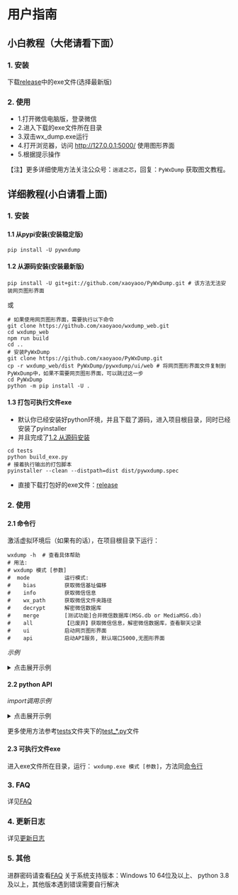 # 用户指南

## 小白教程（大佬请看下面）

### 1. 安装

下载[release](https://github.com/xaoyaoo/PyWxDump/releases)中的exe文件(选择最新版)

### 2. 使用

* 1.打开微信电脑版，登录微信
* 2.进入下载的exe文件所在目录
* 3.双击wx_dump.exe运行
* 4.打开浏览器，访问 http://127.0.0.1:5000/ 使用图形界面
* 5.根据提示操作

【注】更多详细使用方法关注公众号：`逍遥之芯`，回复：`PyWxDump` 获取图文教程。

## 详细教程(小白请看上面)

### 1. 安装

#### 1.1 从pypi安装(安装稳定版)

```shell script
pip install -U pywxdump
```

#### 1.2 从源码安装(安装最新版)

```shell script
pip install -U git+git://github.com/xaoyaoo/PyWxDump.git # 该方法无法安装网页图形界面
```

或

```shell script
# 如果使用网页图形界面，需要执行以下命令
git clone https://github.com/xaoyaoo/wxdump_web.git
cd wxdump_web
npm run build
cd ..
# 安装PyWxDump
git clone https://github.com/xaoyaoo/PyWxDump.git
cp -r wxdump_web/dist PyWxDump/pywxdump/ui/web # 将网页图形界面文件复制到PyWxDump中，如果不需要网页图形界面，可以跳过这一步
cd PyWxDump
python -m pip install -U .
```

#### 1.3 打包可执行文件exe

* 默认你已经安装好python环境，并且下载了源码，进入项目根目录，同时已经安装了pyinstaller
* 并且完成了[1.2 从源码安装](#12-从源码安装安装最新版)

```shell
cd tests
python build_exe.py
# 接着执行输出的打包脚本
pyinstaller --clean --distpath=dist dist/pywxdump.spec
```

* 直接下载打包好的exe文件：[release](https://github.com/xaoyaoo/PyWxDump/releases)

### 2. 使用

#### 2.1 命令行

激活虚拟环境后（如果有的话），在项目根目录下运行：

```shell script
wxdump -h  # 查看具体帮助
# 用法: 
# wxdump 模式 [参数]
#  mode           运行模式:
#    bias         获取微信基址偏移
#    info         获取微信信息
#    wx_path      获取微信文件夹路径
#    decrypt      解密微信数据库
#    merge        [测试功能]合并微信数据库(MSG.db or MediaMSG.db)
#    all          【已废弃】获取微信信息，解密微信数据库，查看聊天记录
#    ui           启动网页图形界面
#    api          启动API服务, 默认端口5000,无图形界面
```

*示例*

<details>
<summary>点击展开示例</summary>

以下是示例命令：

##### 获取微信基址偏移

```bash
wxdump bias -h # 查看具体帮助
wxdump bias --mobile <手机号> --name <微信昵称> --account <微信账号> [--key <密钥>] [--db_path <已登录账号的微信文件夹路径>] [--WX_OFFS_path <微信版本偏移文件路径>]
```

##### 获取微信信息

```bash
wxdump info -h # 查看具体帮助
wxdump info [--WX_OFFS_path <微信版本偏移文件路径>]
```

##### 获取微信文件夹路径

```bash
wxdump wx_path -h # 查看具体帮助
wxdump wx_path [-r <需要的数据库名称>] [-wf <WeChat Files 路径>] [-id <wxid_>] 
```

##### 解密微信数据库

```bash
wxdump decrypt -h # 查看具体帮助
wxdump decrypt -k <密钥> -i <数据库路径(目录or文件)> [-o <输出路径>]
```

##### 获取微信信息、解密数据库、查看聊天记录，一条命令搞定，开放端口5000，浏览器访问查看聊天记录（支持局域网其他机器访问）

```bash
wxdump all -h # 【已废弃】查看具体帮助
wxdump all
```

##### 启动网页图形界面（根据图形界面提示自行使用）

```bash
wxdump ui -h # 查看具体帮助
wxdump ui
```

##### 启动API服务

```bash
wxdump api -h # 查看具体帮助
wxdump api
```

</details>

#### 2.2 python API

*import调用示例*

<details>
<summary>点击展开示例</summary>

```python
# 单独使用各模块，返回值一般为字典，参数参考命令行
from pywxdump import *

# ************************************************************************************************ #
# 获取微信基址偏移
args = {
    "mode": "bias",
    "mobile": "13800138000",  # 手机号
    "name": "微信昵称",  # 微信昵称
    "account": "微信账号",  # 微信账号
    "key": "密钥",  # 密钥（可选）
    "db_path": "已登录账号的微信文件夹路径",  # 微信文件夹路径（可选）
    "WX_OFFS_path": "微信版本偏移文件路径"  # 微信版本偏移文件路径（可选）
}
bias_addr = BiasAddr(args["account"], args["mobile"], args["name"], args["key"], args["db_path"])
result = bias_addr.run(True, args["WX_OFFS_path"])
# ************************************************************************************************ #
# 获取微信信息
wx_info = read_info(WX_OFFS, True)

# 获取微信文件夹路径
args = {
    "mode": "db_path",
    "require_list": "all",  # 需要的数据库名称（可选）
    "wx_files": "WeChat Files",  # 'WeChat Files'路径（可选）
    "wxid": "wxid_",  # wxid_，用于确认用户文件夹（可选）
}
user_dirs = get_wechat_db(args["require_list"], args["wx_files"], args["wxid"], True)
# ************************************************************************************************ #
# 解密微信数据库
args = {
    "mode": "decrypt",
    "key": "密钥",  # 密钥
    "db_path": "数据库路径(目录or文件)",  # 数据库路径
    "out_path": "/path/to/decrypted"  # 输出路径（必须是目录）[默认为当前路径下decrypted文件夹]
}
result = batch_decrypt(args["key"], args["db_path"], args["out_path"], True)
# ************************************************************************************************ #
```

</details>

更多使用方法参考[tests](../tests)文件夹下的[test_*.py](../tests/)文件

#### 2.3 可执行文件exe

进入exe文件所在目录，运行： `wxdump.exe 模式 [参数]`，方法同[命令行](#21-命令行)

### 3. FAQ

详见[FAQ](./FAQ.md)

### 4. 更新日志

详见[更新日志](./CHANGELOG.md)

### 5. 其他

进群密码请查看[FAQ](./FAQ.md)
关于系统支持版本：Windows 10 64位及以上、 python 3.8及以上，其他版本遇到错误需要自行解决